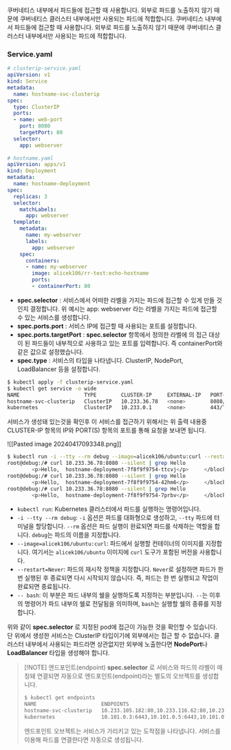 쿠버네티스 내부에서 파드들에 접근할 때 사용합니다. 외부로 파드를 노출하지 않기 때문에 쿠버네티스 클러스터 내부에서만 사용되는 파드에 적합합니다.
쿠버네티스 내부에서 파드들에 접근할 때 사용합니다. 외부로 파드를 노출하지 않기 때문에 쿠버네티스 클러스터 내부에서만 사용되는 파드에 적합합니다.

### Service.yaml

```yaml
# clusterip-service.yaml
apiVersion: v1
kind: Service
metadata:
  name: hostname-svc-clusterip
spec:
  type: ClusterIP
  ports:
  - name: web-port
    port: 8080
    targetPort: 80
  selector:
    app: webserver
    
# hostname.yaml
apiVersion: apps/v1
kind: Deployment
metadata:
  name: hostname-deployment
spec:
  replicas: 3
  selector:
    matchLabels:
      app: webserver
  template:
    metadata:
      name: my-webserver
      labels:
        app: webserver
    spec:
      containers:
      - name: my-webserver
        image: alicek106/rr-test:echo-hostname
        ports:
        - containerPort: 80
```

- **spec.selector** : 서비스에서 어떠한 라벨을 가지는 파드에 접근할 수 있게 만들 것인지 결정합니다. 위 예시는 app: webserver 라는 라벨을 가지는 파드에 접근할 수 있는 서비스를 생성합니다.
- **spec.ports.port** : 서비스 IP에 접근할 때 사용되는 포트를 설정합니다.
- **spec.ports.targetPort** : **spec.selector** 항목에서 정의한 라벨에 의 접근 대상이 된 파드들이 내부적으로 사용하고 있는 포트를 입력합니다. 즉 containerPort와 같은 값으로 설정했습니다.
- **spec.type** : 서비스의 타입을 나타냅니다. ClusterIP, NodePort, LoadBalancer 등을 설정합니다.

```bash
$ kubectl apply -f clusterip-service.yaml
$ kubectl get service -o wide
NAME                     TYPE        CLUSTER-IP     EXTERNAL-IP   PORT(S)    AGE    SELECTOR
hostname-svc-clusterip   ClusterIP   10.233.36.78   <none>        8080/TCP   116s   app=webserver
kubernetes               ClusterIP   10.233.0.1     <none>        443/TCP    48d    <none>  
```

서비스가 생성돼 있는것을 확인후 이 서비스를 접근하기 위해서는 위 출력 내용중 CLUSTER-IP 항목의 IP와 PORT(S) 항목의 포트를 통해 요청을 보내면 됩니다.

![[Pasted image 20240417093348.png]]

```bash
$ kubectl run -i --tty --rm debug --image=alicek106/ubuntu:curl --restart=Naver -- bash
root@debug:/# curl 10.233.36.78:8080 --silent | grep Hello
        <p>Hello,  hostname-deployment-7f8f9f9754-ttcvj</p>     </blockquote>
root@debug:/# curl 10.233.36.78:8080 --silent | grep Hello
        <p>Hello,  hostname-deployment-7f8f9f9754-42hm6</p>     </blockquote>
root@debug:/# curl 10.233.36.78:8080 --silent | grep Hello
        <p>Hello,  hostname-deployment-7f8f9f9754-7prbv</p>     </blockquote>
```
- `kubectl run`: Kubernetes 클러스터에서 파드를 실행하는 명령어입니다.
- `-i --tty --rm debug`: `-i` 옵션은 파드를 대화형으로 생성하고, `--tty` 파드에 터미널을 할당합니다. `--rm` 옵션은 파드 실행이 완료되면 파드를 삭제하는 역할을 합니다. `debug`는 파드의 이름을 지정합니다.
- `--image=alicek106/ubuntu:curl`: 파드에서 실행할 컨테이너의 이미지를 지정합니다. 여기서는 `alicek106/ubuntu` 이미지에 `curl` 도구가 포함된 버전을 사용합니다.
- `--restart=Never`: 파드의 재시작 정책을 지정합니다. `Never`로 설정하면 파드가 한 번 실행된 후 종료되면 다시 시작되지 않습니다. 즉, 파드는 한 번 실행되고 작업이 완료되면 종료됩니다.
- `-- bash`: 이 부분은 파드 내부의 쉘을 실행하도록 지정하는 부분입니다. `--`는 이후의 명령어가 파드 내부의 쉘로 전달됨을 의미하며, `bash`는 실행할 쉘의 종류를 지정합니다.

위와 같이 **spec.selector** 로 지정된 pod에 접근이 가능한 것을 확인할 수 있습니다. 단 위에서 생성한 서비스는 ClusterIP 타입이기에 외부에서는 접근 할 수 없습니다. 클러스터 내부에서 사용되는 파드라면 상관없지만 외부에 노출한다면 **NodePort**나 **LoadBalancer** 타입을 생성해야 합니다.

> [!NOTE] 엔드포인트(endpoint)
> **spec.selector** 로 서비스와 파드의 라벨이 매칭돼 연결되면 자동으로 엔드포인트(endpoint)라는 별도의 오브젝트를 생성합니다.
> ```bash
> $ kubectl get endpoints
> NAME                     ENDPOINTS                                             AGE
> hostname-svc-clusterip   10.233.105.182:80,10.233.116.62:80,10.233.125.18:80   16m
> kubernetes               10.101.0.3:6443,10.101.0.5:6443,10.101.0.7:6443       48d
> ```
> 엔드포인트 오브젝트는 서비스가 가리키고 있는 도착점을 나타냅니다. 서비스를 이용해 파드를 연결한다면 자동으로 생성됩니다.




